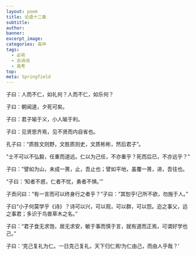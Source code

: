 ```yaml
---
layout: poem
title: 论语十二章
subtitle: 
author: 
banner: 
excerpt_image: 
categories: 高中
tags:
  - 必背
  - 古诗词
  - 高考
top: 
meta: Springfield
---
```


子曰：人而不仁，如礼何？人而不仁，如乐何？

子曰：朝闻道，夕死可矣。

子曰：君子喻于义，小人喻于利。

子曰：见贤思齐焉，见不贤而内自省也。

孔子曰：“质胜文则野，文胜质则史，文质彬彬，然后君子”。

"士不可以不弘毅，任重而道远。仁以为己任，不亦重乎？死而后已，不亦远乎？"

子曰："譬如为山，未成一篑，止，吾止也；譬如平地，虽覆一篑，进，吾往也。

“子曰：‘知者不惑，仁者不忧，勇者不惧。’”

子贡问曰：“有一言而可以终身行之者乎？”子曰：“其恕乎!己所不欲，勿施于人。”

子曰“小子何莫学乎《诗》？诗可以兴，可以观，可以群，可以怨。迩之事父，远之事君；多识于鸟兽草木之名。”

子曰：“君子食无求饱，居无求安，敏于事而慎于言，就有道而正焉，可谓好学也己。”

子曰：‘克己复礼为仁。一日克己复礼，天下归仁焉!为仁由己，而由人乎哉？’